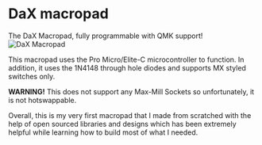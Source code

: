 # DaX macropad
The DaX Macropad, fully programmable with QMK support!
![DaX Macropad](https://raw.githubusercontent.com/Verbosi7y/DaX-macropad/master/DaXMacropad.jpg)

This macropad uses the Pro Micro/Elite-C microcontroller to function.
In addition, it uses the 1N4148 through hole diodes and supports MX styled switches only.

**WARNING!**
This does not support any Max-Mill Sockets so unfortunately, it is not hotswappable.

Overall, this is my very first macropad that I made from scratched with the help of open sourced
libraries and designs which has been extremely helpful while learning how to build most of what I
needed. 